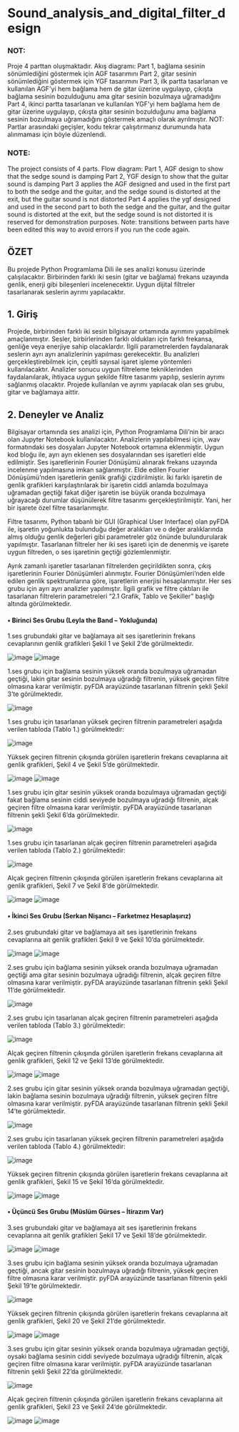 # Sound_analysis_and_digital_filter_design

### NOT:
Proje 4 parttan oluşmaktadır.
Akış diagramı:
Part 1, bağlama sesinin sönümlediğini göstermek için AGF tasarımını
Part 2, gitar sesinin sönümlediğini göstermek için YGF tasarımını
Part 3, ilk partta tasarlanan ve kullanılan AGF'yi hem bağlama hem de gitar üzerine uygulayıp, çıkışta bağlama sesinin bozulduğunu ama gitar sesinin bozulmaya uğramadığını
Part 4, ikinci partta tasarlanan ve kullanılan YGF'yi hem bağlama hem de gitar üzerine uygulayıp, çıkışta gitar sesinin bozulduğunu ama bağlama sesinin bozulmaya uğramadığını
göstermek amaçlı olarak ayrılmıştır.
NOT: Partlar arasındaki geçişler, kodu tekrar çalışıtırmanız durumunda hata alınmaması için böyle düzenlendi.

### NOTE:
The project consists of 4 parts.
Flow diagram:
Part 1, AGF design to show that the sedge sound is damping
Part 2, YGF design to show that the guitar sound is damping
Part 3 applies the AGF designed and used in the first part to both the sedge and the guitar, and the sedge sound is distorted at the exit, but the guitar sound is not distorted
Part 4 applies the ygf designed and used in the second part to both the sedge and the guitar, and the guitar sound is distorted at the exit, but the sedge sound is not distorted
it is reserved for demonstration purposes.
Note: transitions between parts have been edited this way to avoid errors if you run the code again.

## ÖZET
Bu projede Python Programlama Dili ile ses analizi konusu üzerinde çalışılacaktır. Birbirinden farklı iki sesin (gitar ve bağlama) frekans uzayında genlik, enerji gibi bileşenleri incelenecektir. Uygun dijital filtreler tasarlanarak seslerin ayrımı yapılacaktır.

## 1. Giriş
Projede, birbirinden farklı iki sesin bilgisayar ortamında ayrımını yapabilmek amaçlanmıştır. Sesler, birbirlerinden farklı oldukları için farklı frekansa, genliğe veya enerjiye sahip olacaklardır. İlgili parametrelerden faydalanarak seslerin ayrı ayrı analizlerinin yapılması gerekecektir. Bu analizleri gerçekleştirebilmek için, çeşitli sayısal işaret işleme yöntemleri kullanılacaktır. Analizler sonucu uygun filtreleme tekniklerinden faydalanılarak, ihtiyaca uygun şekilde filtre tasarımı yapılıp, seslerin ayrımı sağlanmış olacaktır. Projede kullanılan ve ayrımı yapılacak olan ses grubu, gitar ve bağlamaya aittir.

## 2. Deneyler ve Analiz
Bilgisayar ortamında ses analizi için, Python Programlama Dili’nin bir aracı olan Jupyter Notebook kullanılacaktır. Analizlerin yapılabilmesi için, .wav formatındaki ses dosyaları Jupyter Notebook ortamına eklenmiştir. Uygun kod bloğu ile, ayrı ayrı eklenen ses dosyalarından ses işaretleri elde edilmiştir.
Ses işaretlerinin Fourier Dönüşümü alınarak frekans uzayında incelenme yapılmasına imkan sağlanmıştır. Elde edilen Fourier Dönüşümü’nden işaretlerin genlik grafiği çizdirilmiştir. İki farklı işaretin de genlik grafikleri karşılaştırılarak bir işaretin ciddi anlamda bozulmaya uğramadan geçtiği fakat diğer işaretin ise büyük oranda bozulmaya uğrayacağı durumlar düşünülerek filtre tasarımı gerçekleştirilmiştir. Yani, her bir işarete özel filtre tasarlanmıştır.

Filtre tasarımı, Python tabanlı bir GUI (Graphical User Interface) olan pyFDA ile, işaretin yoğunlukta bulunduğu değer aralıkları ve o değer aralıklarında almış olduğu genlik değerleri gibi parametreler göz önünde bulundurularak yapılmıştır. Tasarlanan filtreler her iki ses işareti için de denenmiş ve işarete uygun filtreden, o ses işaretinin geçtiği gözlemlenmiştir.

Ayrık zamanlı işaretler tasarlanan filtrelerden geçirildikten sonra, çıkış işaretlerinin Fourier Dönüşümleri alınmıştır. Fourier Dönüşümleri’nden elde edilen genlik spektrumlarına göre, işaretlerin enerjisi hesaplanmıştır.
Her ses grubu için ayrı ayrı analizler yapılmıştır. İlgili grafik ve filtre çıktıları ile tasarlanan filtrelerin parametreleri “2.1 Grafik, Tablo ve Şekiller” başlığı altında görülmektedir.

#### • Birinci Ses Grubu (Leyla the Band – Yokluğunda)

1.ses grubundaki gitar ve bağlamaya ait ses işaretlerinin frekans cevaplarının genlik grafikleri Şekil 1 ve Şekil 2’de görülmektedir.

![image](https://user-images.githubusercontent.com/70964563/152939265-3b95489e-4dd6-4522-9a44-6008cce11c17.png)
![image](https://user-images.githubusercontent.com/70964563/152939291-47ba9ee1-48cb-4fe2-b5d6-d0a0c2d0c378.png)

1.ses grubu için bağlama sesinin yüksek oranda bozulmaya uğramadan geçtiği, lakin gitar sesinin bozulmaya uğradığı filtrenin, yüksek geçiren filtre olmasına karar verilmiştir. pyFDA arayüzünde tasarlanan filtrenin şekli Şekil 3’te görülmektedir.

![image](https://user-images.githubusercontent.com/70964563/152939352-3a076b58-ce26-4eda-b8d3-a84309cc3c96.png)

1.ses grubu için tasarlanan yüksek geçiren filtrenin parametreleri aşağıda verilen tabloda (Tablo 1.) görülmektedir:

![image](https://user-images.githubusercontent.com/70964563/152940831-1ed9581a-ea4a-450e-914c-461c4ece830d.png)

Yüksek geçiren filtrenin çıkışında görülen işaretlerin frekans cevaplarına ait genlik grafikleri, Şekil 4 ve Şekil 5’de görülmektedir.

![image](https://user-images.githubusercontent.com/70964563/152939525-5cabe2de-f0a1-4663-a4ae-a62ac87d9629.png)
![image](https://user-images.githubusercontent.com/70964563/152939559-da2dc1a1-9ca7-4a14-911d-b92b6be498a2.png)

1.ses grubu için gitar sesinin yüksek oranda bozulmaya uğramadan geçtiği fakat bağlama sesinin ciddi seviyede bozulmaya uğradığı filtrenin, alçak geçiren filtre olmasına karar verilmiştir. pyFDA arayüzünde tasarlanan filtrenin şekli Şekil 6’da görülmektedir.

![image](https://user-images.githubusercontent.com/70964563/152939619-3b5395a0-cf6e-4641-92e5-82454b38e6c4.png)

1.ses grubu için tasarlanan alçak geçiren filtrenin parametreleri aşağıda verilen tabloda (Tablo 2.) görülmektedir:

![image](https://user-images.githubusercontent.com/70964563/152940911-1a97d7e7-cfce-48aa-9a3e-4ac5244c45b2.png)

Alçak geçiren filtrenin çıkışında görülen işaretlerin frekans cevaplarına ait genlik grafikleri, Şekil 7 ve Şekil 8‘de görülmektedir.

![image](https://user-images.githubusercontent.com/70964563/152939656-b79651bc-cb5e-4c8b-a9aa-2aad86a4be4c.png)
![image](https://user-images.githubusercontent.com/70964563/152939689-b0b45357-5c46-4416-b7c5-bbd3dc6871b6.png)




#### • İkinci Ses Grubu (Serkan Nişancı – Farketmez Hesaplaşırız)

2.ses grubundaki gitar ve bağlamaya ait ses işaretlerinin frekans cevaplarına ait genlik grafikleri Şekil 9 ve Şekil 10’da görülmektedir.

![image](https://user-images.githubusercontent.com/70964563/152939819-fdeb8df1-a4e7-4791-8c59-8b03da4808fd.png)
![image](https://user-images.githubusercontent.com/70964563/152939848-3c68cd78-f752-4cbb-aaf4-da3f724933b6.png)


2.ses grubu için bağlama sesinin yüksek oranda bozulmaya uğramadan geçtiği ama gitar sesinin bozulmaya uğradığı filtrenin, alçak geçiren filtre olmasına karar verilmiştir. pyFDA arayüzünde tasarlanan filtrenin şekli Şekil 11’de görülmektedir.

![image](https://user-images.githubusercontent.com/70964563/152939894-66e20460-4883-46fa-b55b-6efcbee62060.png)

2.ses grubu için tasarlanan alçak geçiren filtrenin parametreleri aşağıda verilen tabloda (Tablo 3.) görülmektedir:

![image](https://user-images.githubusercontent.com/70964563/152942560-eb931d34-9e36-4088-9dbd-6f9728d424df.png)

Alçak geçiren filtrenin çıkışında görülen işaretlerin frekans cevaplarına ait genlik grafikleri, Şekil 12 ve Şekil 13’de görülmektedir.

![image](https://user-images.githubusercontent.com/70964563/152940097-cb3493a6-6ad9-4655-8325-951f273121cd.png)
![image](https://user-images.githubusercontent.com/70964563/152940131-c43f1386-a0a3-4dca-95c3-42b4060d9332.png)


2.ses grubu için gitar sesinin yüksek oranda bozulmaya uğramadan geçtiği, lakin bağlama sesinin bozulmaya uğradığı filtrenin, yüksek geçiren filtre olmasına karar verilmiştir. pyFDA arayüzünde tasarlanan filtrenin şekli Şekil 14’te görülmektedir.

![image](https://user-images.githubusercontent.com/70964563/152940178-13082ebb-3ed9-489b-a7f6-d16b8281ec45.png)

2.ses grubu için tasarlanan yüksek geçiren filtrenin parametreleri aşağıda verilen tabloda (Tablo 4.) görülmektedir:

![image](https://user-images.githubusercontent.com/70964563/152942649-310ca091-c515-4986-a6c9-969fca68bbda.png)

Yüksek geçiren filtrenin çıkışında görülen işaretlerin frekans cevaplarına ait genlik grafikleri, Şekil 15 ve Şekil 16‘da görülmektedir.

![image](https://user-images.githubusercontent.com/70964563/152940211-901197a1-a7e9-4b64-b7f9-647741886e70.png)
![image](https://user-images.githubusercontent.com/70964563/152940228-d9c19b62-f216-442c-b224-63609432110d.png)


#### • Üçüncü Ses Grubu (Müslüm Gürses – İtirazım Var)
3.ses grubundaki gitar ve bağlamaya ait ses işaretlerinin frekans cevaplarına ait genlik grafikleri Şekil 17 ve Şekil 18’de görülmektedir.

![image](https://user-images.githubusercontent.com/70964563/152940467-5c878adc-2de7-4241-a3a4-5febdf51a7aa.png)
![image](https://user-images.githubusercontent.com/70964563/152940491-a4529472-99b1-4107-aa45-1edd9a41b875.png)

3.ses grubu için bağlama sesinin yüksek oranda bozulmaya uğramadan geçtiği, ancak gitar sesinin bozulmaya uğradığı filtrenin, yüksek geçiren filtre olmasına karar verilmiştir. pyFDA arayüzünde tasarlanan filtrenin şekli Şekil 19’te görülmektedir.

![image](https://user-images.githubusercontent.com/70964563/152940514-33214117-85ec-460a-9bf6-88902c2985c8.png)

Yüksek geçiren filtrenin çıkışında görülen işaretlerin frekans cevaplarına ait genlik grafikleri, Şekil 20 ve Şekil 21’de görülmektedir.

![image](https://user-images.githubusercontent.com/70964563/152940547-61ab789b-7663-42a1-9221-c20863bcf294.png)
![image](https://user-images.githubusercontent.com/70964563/152940575-0bd658dd-152c-4f7b-ab4c-640d1cef3361.png)

3.ses grubu için gitar sesinin yüksek oranda bozulmaya uğramadan geçtiği, oysaki bağlama sesinin ciddi seviyede bozulmaya uğradığı filtrenin, alçak geçiren filtre olmasına karar verilmiştir. pyFDA arayüzünde tasarlanan filtrenin şekli Şekil 22’da görülmektedir.

![image](https://user-images.githubusercontent.com/70964563/152940629-d88f0cb1-bd73-4138-b726-aa3ba3398fd1.png)

Alçak geçiren filtrenin çıkışında görülen işaretlerin frekans cevaplarına ait genlik grafikleri, Şekil 23 ve Şekil 24‘de görülmektedir.

![image](https://user-images.githubusercontent.com/70964563/152940658-a1cfb9b9-fb7d-42d0-82da-dee321c2931e.png)
![image](https://user-images.githubusercontent.com/70964563/152940683-9289c073-01c3-4b27-acca-b6ac05888221.png)




